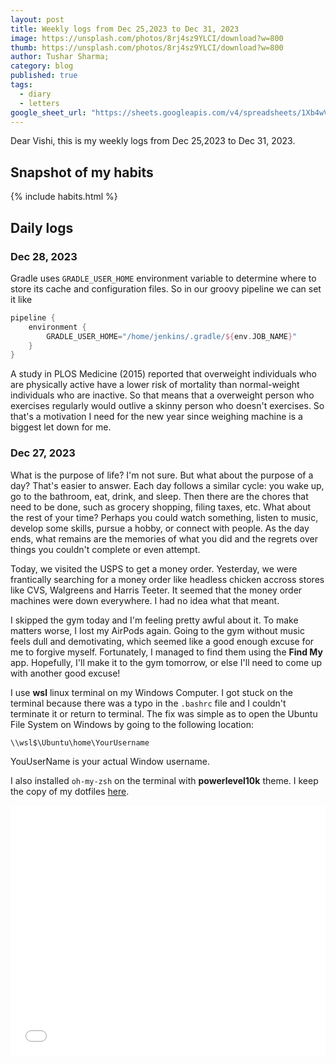```yaml
---
layout: post
title: Weekly logs from Dec 25,2023 to Dec 31, 2023
image: https://unsplash.com/photos/8rj4sz9YLCI/download?w=800
thumb: https://unsplash.com/photos/8rj4sz9YLCI/download?w=800
author: Tushar Sharma;
category: blog
published: true
tags:
  - diary
  - letters
google_sheet_url: "https://sheets.googleapis.com/v4/spreadsheets/1Xb4wV0AOQiGWwXaciIBX-rkFebzg8DlAcRcClshyAnA/values/Habits!A1:T8?alt=json&key=AIzaSyCgYRKf_apK3TUSYGO9WhQ5dN-ukY4H0gw"
---
```


Dear Vishi, this is my weekly logs from Dec 25,2023 to Dec 31, 2023.<!-- truncate_here -->

## Snapshot of my habits

{% include habits.html %}

## Daily logs

### Dec 28, 2023

Gradle uses `GRADLE_USER_HOME` environment variable to determine where to store its cache and configuration files. So in our groovy pipeline we can set it like 

```groovy
pipeline {
    environment {
        GRADLE_USER_HOME="/home/jenkins/.gradle/${env.JOB_NAME}"
    }
}
```

A study in PLOS Medicine (2015) reported that overweight individuals who are physically active have a lower risk of mortality than normal-weight individuals who are inactive. So that means that a overweight person who exercises regularly would outlive a skinny person who doesn't exercises. So that's a motivation I need for the new year since weighing machine is a biggest let down for me.

### Dec 27, 2023

What is the purpose of life? I'm not sure. But what about the purpose of a day? That's easier to answer. Each day follows a similar cycle: you wake up, go to the bathroom, eat, drink, and sleep. Then there are the chores that need to be done, such as grocery shopping, filing taxes, etc. What about the rest of your time? Perhaps you could watch something, listen to music, develop some skills, pursue a hobby, or connect with people. As the day ends, what remains are the memories of what you did and the regrets over things you couldn't complete or even attempt.

Today, we visited the USPS to get a money order. Yesterday, we were frantically searching for a money order like headless chicken accross stores like CVS, Walgreens and Harris Teeter. It seemed that the money order machines were down everywhere. I had no idea what that meant.

I skipped the gym today and I'm feeling pretty awful about it. To make matters worse, I lost my AirPods again. Going to the gym without music feels dull and demotivating, which seemed like a good enough excuse for me to forgive myself. Fortunately, I managed to find them using the **Find My** app. Hopefully, I'll make it to the gym tomorrow, or else I'll need to come up with another good excuse!

I use **wsl** linux terminal on my Windows Computer. I got stuck on the terminal because there was a typo in the `.bashrc` file and I couldn't terminate it or return to terminal. The fix was simple as to open the Ubuntu File System on Windows by going to the following location:

```
\\wsl$\Ubuntu\home\YourUsername
```

YouUserName is your actual Window username.

I also installed `oh-my-zsh` on the terminal with **powerlevel10k** theme. I keep the copy of my dotfiles [here](https://github.com/tushar-sharma/dotfiles).


<iframe
  style="position: relative;  width: 100%;"
   height="400"
	   src="{{ root_url }}/encrypted/2023-12-27-daily-logs-2023-12-27.html"
  frameborder="0"
  allow="accelerometer; autoplay; encrypted-media; gyroscope; picture-in-picture"
  allowfullscreen
  title="Sample">
  </iframe>